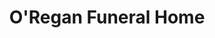 ---
title: "O'Regan Funeral Home"
url: /grand-falls-grand-sault/oregan-funeral-home/
shop: funeral directors
---